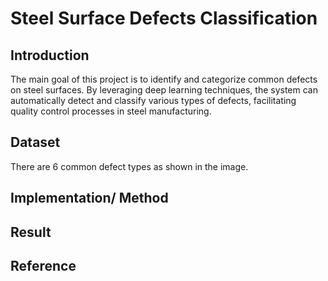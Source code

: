 # Steel Surface Defects Classification
## Introduction

The main goal of this project is to identify and categorize common defects on steel surfaces. By leveraging deep learning techniques, the system can automatically detect and classify various types of defects, facilitating quality control processes in steel manufacturing.

## Dataset

There are 6 common defect types as shown in the image.

## Implementation/ Method


## Result

## Reference